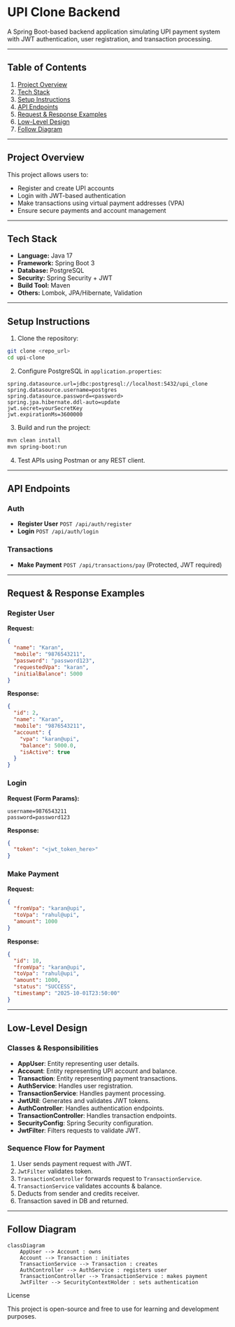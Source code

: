 # UPI Clone Backend

A Spring Boot-based backend application simulating UPI payment system with JWT authentication, user registration, and transaction processing.

---

## Table of Contents

1. [Project Overview](#project-overview)
2. [Tech Stack](#tech-stack)
3. [Setup Instructions](#setup-instructions)
4. [API Endpoints](#api-endpoints)
5. [Request & Response Examples](#request--response-examples)
6. [Low-Level Design](#low-level-design)
7. [Follow Diagram](#follow-diagram)

---

## Project Overview

This project allows users to:

* Register and create UPI accounts
* Login with JWT-based authentication
* Make transactions using virtual payment addresses (VPA)
* Ensure secure payments and account management

---

## Tech Stack

* **Language:** Java 17
* **Framework:** Spring Boot 3
* **Database:** PostgreSQL
* **Security:** Spring Security + JWT
* **Build Tool:** Maven
* **Others:** Lombok, JPA/Hibernate, Validation

---

## Setup Instructions

1. Clone the repository:

```bash
git clone <repo_url>
cd upi-clone
```

2. Configure PostgreSQL in `application.properties`:

```properties
spring.datasource.url=jdbc:postgresql://localhost:5432/upi_clone
spring.datasource.username=postgres
spring.datasource.password=<password>
spring.jpa.hibernate.ddl-auto=update
jwt.secret=yourSecretKey
jwt.expirationMs=3600000
```

3. Build and run the project:

```bash
mvn clean install
mvn spring-boot:run
```

4. Test APIs using Postman or any REST client.

---

## API Endpoints

### Auth

* **Register User**
  `POST /api/auth/register`
* **Login**
  `POST /api/auth/login`

### Transactions

* **Make Payment**
  `POST /api/transactions/pay`  (Protected, JWT required)

---

## Request & Response Examples

### Register User

**Request:**

```json
{
  "name": "Karan",
  "mobile": "9876543211",
  "password": "password123",
  "requestedVpa": "karan",
  "initialBalance": 5000
}
```

**Response:**

```json
{
  "id": 2,
  "name": "Karan",
  "mobile": "9876543211",
  "account": {
    "vpa": "karan@upi",
    "balance": 5000.0,
    "isActive": true
  }
}
```

### Login

**Request (Form Params):**

```
username=9876543211
password=password123
```

**Response:**

```json
{
  "token": "<jwt_token_here>"
}
```

### Make Payment

**Request:**

```json
{
  "fromVpa": "karan@upi",
  "toVpa": "rahul@upi",
  "amount": 1000
}
```

**Response:**

```json
{
  "id": 10,
  "fromVpa": "karan@upi",
  "toVpa": "rahul@upi",
  "amount": 1000,
  "status": "SUCCESS",
  "timestamp": "2025-10-01T23:50:00"
}
```

---

## Low-Level Design

### Classes & Responsibilities

* **AppUser**: Entity representing user details.
* **Account**: Entity representing UPI account and balance.
* **Transaction**: Entity representing payment transactions.
* **AuthService**: Handles user registration.
* **TransactionService**: Handles payment processing.
* **JwtUtil**: Generates and validates JWT tokens.
* **AuthController**: Handles authentication endpoints.
* **TransactionController**: Handles transaction endpoints.
* **SecurityConfig**: Spring Security configuration.
* **JwtFilter**: Filters requests to validate JWT.

### Sequence Flow for Payment

1. User sends payment request with JWT.
2. `JwtFilter` validates token.
3. `TransactionController` forwards request to `TransactionService`.
4. `TransactionService` validates accounts & balance.
5. Deducts from sender and credits receiver.
6. Transaction saved in DB and returned.

---

## Follow Diagram

```mermaid
classDiagram
    AppUser --> Account : owns
    Account --> Transaction : initiates
    TransactionService --> Transaction : creates
    AuthController --> AuthService : registers user
    TransactionController --> TransactionService : makes payment
    JwtFilter --> SecurityContextHolder : sets authentication
```

License

This project is open-source and free to use for learning and development purposes.
